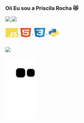 ### Oii Eu sou a Priscila Rocha 😻

 <div>
  <a href="https://github.com/priscila-rocha">
  <img height="160em" src="https://github-readme-stats.vercel.app/api?username=priscila-rocha&show_icons=true&theme=dracula&include_all_commits=true&count_private=true"/>
  <img height="160em" src="https://github-readme-stats.vercel.app/api/top-langs/?username=priscila-rocha&layout=compact&langs_count=7&theme=dracula"/>
  </div>

  <div style="display: inline_block"><br>
  <img align="center" alt="Js" height="30" width="40" src="https://raw.githubusercontent.com/devicons/devicon/master/icons/javascript/javascript-plain.svg">
  <img align="center" alt="HTML" height="30" width="40" src="https://raw.githubusercontent.com/devicons/devicon/master/icons/html5/html5-original.svg">
  <img align="center" alt="CSS" height="30" width="40" src="https://raw.githubusercontent.com/devicons/devicon/master/icons/css3/css3-original.svg">
  <img align="center" alt="Python" height="30" width="40" src="https://raw.githubusercontent.com/devicons/devicon/master/icons/python/python-original.svg">
</div>
  
##
<div> 
 <a href="https://www.linkedin.com/in/priscilap-rocha" target="_blank"><img src="https://img.shields.io/badge/-LinkedIn-%230077B5?style=for-the-badge&logo=linkedin&logoColor=white" target="_blank"></a>  
 
 ![Snake animation](https://github.com/rafaballerini/rafaballerini/blob/output/github-contribution-grid-snake.svg)
 
</div>
  
 
